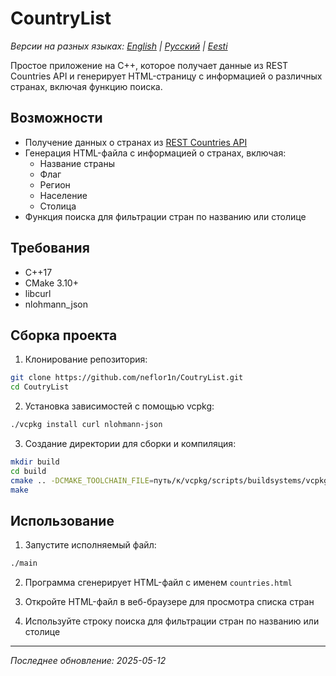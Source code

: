 # CountryList

*Версии на разных языках: [English](README.md) | [Русский](README.ru.md) | [Eesti](README.et.md)*

Простое приложение на C++, которое получает данные из REST Countries API и генерирует HTML-страницу с информацией о различных странах, включая функцию поиска.

## Возможности

- Получение данных о странах из [REST Countries API](https://restcountries.com/v3.1/all)
- Генерация HTML-файла с информацией о странах, включая:
  - Название страны
  - Флаг
  - Регион
  - Население
  - Столица
- Функция поиска для фильтрации стран по названию или столице

## Требования

- C++17
- CMake 3.10+
- libcurl
- nlohmann_json

## Сборка проекта

1. Клонирование репозитория:
```bash
git clone https://github.com/neflor1n/CoutryList.git
cd CoutryList
```

2. Установка зависимостей с помощью vcpkg:
```bash
./vcpkg install curl nlohmann-json
```

3. Создание директории для сборки и компиляция:
```bash
mkdir build
cd build
cmake .. -DCMAKE_TOOLCHAIN_FILE=путь/к/vcpkg/scripts/buildsystems/vcpkg.cmake
make
```

## Использование

1. Запустите исполняемый файл:
```bash
./main
```

2. Программа сгенерирует HTML-файл с именем `countries.html`

3. Откройте HTML-файл в веб-браузере для просмотра списка стран

4. Используйте строку поиска для фильтрации стран по названию или столице

---
*Последнее обновление: 2025-05-12*
